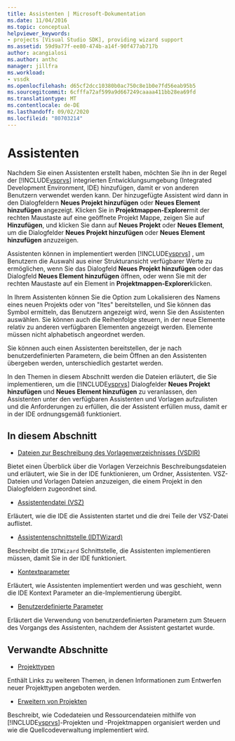 ```yaml
---
title: Assistenten | Microsoft-Dokumentation
ms.date: 11/04/2016
ms.topic: conceptual
helpviewer_keywords:
- projects [Visual Studio SDK], providing wizard support
ms.assetid: 59d9a77f-ee80-474b-a14f-90f477ab717b
author: acangialosi
ms.author: anthc
manager: jillfra
ms.workload:
- vssdk
ms.openlocfilehash: d65cf2dcc10380b0ac750c8e1b0e7fd56eab95b5
ms.sourcegitcommit: 6cfffa72af599a9d667249caaaa411bb28ea69fd
ms.translationtype: MT
ms.contentlocale: de-DE
ms.lasthandoff: 09/02/2020
ms.locfileid: "80703214"
---
```

# <a name="wizards"></a>Assistenten
Nachdem Sie einen Assistenten erstellt haben, möchten Sie ihn in der Regel der [!INCLUDE[vsprvs](../../code-quality/includes/vsprvs_md.md)] integrierten Entwicklungsumgebung (Integrated Development Environment, IDE) hinzufügen, damit er von anderen Benutzern verwendet werden kann. Der hinzugefügte Assistent wird dann in den Dialogfeldern **Neues Projekt hinzufügen** oder **Neues Element hinzufügen** angezeigt. Klicken Sie in **Projektmappen-Explorer**mit der rechten Maustaste auf eine geöffnete Projekt Mappe, zeigen Sie auf **Hinzufügen**, und klicken Sie dann auf **Neues Projekt** oder **Neues Element**, um die Dialogfelder **Neues Projekt hinzufügen** oder **Neues Element hinzufügen** anzuzeigen.

 Assistenten können in implementiert werden [!INCLUDE[vsprvs](../../code-quality/includes/vsprvs_md.md)] , um Benutzern die Auswahl aus einer Strukturansicht verfügbarer Werte zu ermöglichen, wenn Sie das Dialogfeld **Neues Projekt hinzufügen** oder das Dialogfeld **Neues Element hinzufügen** öffnen, oder wenn Sie mit der rechten Maustaste auf ein Element in **Projektmappen-Explorer**klicken.

 In Ihrem Assistenten können Sie die Option zum Lokalisieren des Namens eines neuen Projekts oder von "Ites" bereitstellen, und Sie können das Symbol ermitteln, das Benutzern angezeigt wird, wenn Sie den Assistenten auswählen. Sie können auch die Reihenfolge steuern, in der neue Elemente relativ zu anderen verfügbaren Elementen angezeigt werden. Elemente müssen nicht alphabetisch angeordnet werden.

 Sie können auch einen Assistenten bereitstellen, der je nach benutzerdefinierten Parametern, die beim Öffnen an den Assistenten übergeben werden, unterschiedlich gestartet werden.

 In den Themen in diesem Abschnitt werden die Dateien erläutert, die Sie implementieren, um die [!INCLUDE[vsprvs](../../code-quality/includes/vsprvs_md.md)] Dialogfelder **Neues Projekt hinzufügen** und **Neues Element hinzufügen** zu veranlassen, den Assistenten unter den verfügbaren Assistenten und Vorlagen aufzulisten und die Anforderungen zu erfüllen, die der Assistent erfüllen muss, damit er in der IDE ordnungsgemäß funktioniert.

## <a name="in-this-section"></a>In diesem Abschnitt
- [Dateien zur Beschreibung des Vorlagenverzeichnisses (VSDIR)](../../extensibility/internals/template-directory-description-dot-vsdir-files.md)

 Bietet einen Überblick über die Vorlagen Verzeichnis Beschreibungsdateien und erläutert, wie Sie in der IDE funktionieren, um Ordner, Assistenten. VSZ-Dateien und Vorlagen Dateien anzuzeigen, die einem Projekt in den Dialogfeldern zugeordnet sind.

- [Assistentendatei (VSZ)](../../extensibility/internals/wizard-dot-vsz-file.md)

 Erläutert, wie die IDE die Assistenten startet und die drei Teile der VSZ-Datei auflistet.

- [Assistentenschnittstelle (IDTWizard)](../../extensibility/internals/wizard-interface-idtwizard.md)

 Beschreibt die `IDTWizard` Schnittstelle, die Assistenten implementieren müssen, damit Sie in der IDE funktioniert.

- [Kontextparameter](../../extensibility/internals/context-parameters.md)

 Erläutert, wie Assistenten implementiert werden und was geschieht, wenn die IDE Kontext Parameter an die-Implementierung übergibt.

- [Benutzerdefinierte Parameter](../../extensibility/internals/custom-parameters.md)

 Erläutert die Verwendung von benutzerdefinierten Parametern zum Steuern des Vorgangs des Assistenten, nachdem der Assistent gestartet wurde.

## <a name="related-sections"></a>Verwandte Abschnitte
- [Projekttypen](../../extensibility/internals/project-types.md)

 Enthält Links zu weiteren Themen, in denen Informationen zum Entwerfen neuer Projekttypen angeboten werden.

- [Erweitern von Projekten](../../extensibility/extending-projects.md)

 Beschreibt, wie Codedateien und Ressourcendateien mithilfe von [!INCLUDE[vsprvs](../../code-quality/includes/vsprvs_md.md)]-Projekten und -Projektmappen organisiert werden und wie die Quellcodeverwaltung implementiert wird.
